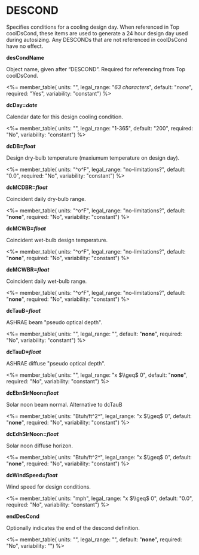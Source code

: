 # DESCOND

Specifies conditions for a cooling design day.  When referenced in Top coolDsCond, these items are used to generate a 24 hour design day used during autosizing.  Any DESCONDs that are not referenced in coolDsCond have no effect.

**desCondName**

Object name, given after “DESCOND”.  Required for referencing from Top coolDsCond.

<%= member_table(
  units: "",
  legal_range: "*63 characters*",
  default: "*none*",
  required: "Yes",
  variability: "constant")
  %>

**dcDay=*date***

Calendar date for this design cooling condition.

<%= member_table(
  units: "",
  legal_range: "1-365",
  default: "200",
  required: "No",
  variability: "constant") %>
  
**dcDB=*float***

Design dry-bulb temperature (maxiumum temperature on design day).

<%= member_table(
  units: "^o^F",
  legal_range: "no-limitations?",
  default: "0.0",
  required: "No",
  variability: "constant") %>


**dcMCDBR=*float***

Coincident daily dry-bulb range.

<%= member_table(
  units: "^o^F",
  legal_range: "no-limitations?",
  default: "**none**",
  required: "No",
  variability: "constant") %>

**dcMCWB=*float***

Coincident wet-bulb design temperature.

<%= member_table(
  units: "^o^F",
  legal_range: "no-limitations?",
  default: "**none**",
  required: "No",
  variability: "constant") %>

**dcMCWBR=*float***

Coincident daily wet-bulb range.

<%= member_table(
  units: "^o^F",
  legal_range: "no-limitations?",
  default: "**none**",
  required: "No",
  variability: "constant") %>

**dcTauB=*float***

ASHRAE beam "pseudo optical depth".

<%= member_table(
  units: "",
  legal_range: "",
  default: "**none**",
  required: "No",
  variability: "constant") %>

**dcTauD=*float***

ASHRAE diffuse "pseudo optical depth".

<%= member_table(
  units: "",
  legal_range: "x $\\geq$ 0",
  default: "**none**",
  required: "No",
  variability: "constant") %>

**dcEbnSlrNoon=*float***

Solar noon beam normal.  Alternative to dcTauB

<%= member_table(
  units: "Btuh/ft^2^",
  legal_range: "x $\\geq$ 0",
  default: "**none**",
  required: "No",
  variability: "constant") %>

**dcEdhSlrNoon=*float***

Solar noon diffuse horizon.

<%= member_table(
  units: "Btuh/ft^2^",
  legal_range: "x $\\geq$ 0",
  default: "**none**",
  required: "No",
  variability: "constant") %>
  
**dcWindSpeed=*float***

Wind speed for design conditions.

<%= member_table(
  units: "mph",
  legal_range: "x $\\geq$ 0",
  default: "0.0",
  required: "No",
  variability: "constant") %>

**endDesCond**

Optionally indicates the end of the descond definition.

<%= member_table(
  units: "",
  legal_range: "",
  default: "**none**",
  required: "No",
  variability: "") %>